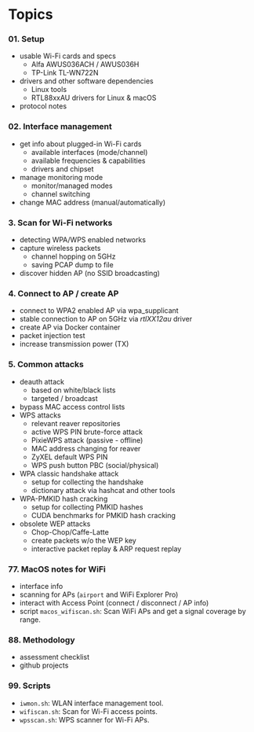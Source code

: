 # Topics


### 01. Setup
- usable Wi-Fi cards and specs
  - Alfa AWUS036ACH / AWUS036H
  - TP-Link TL-WN722N
- drivers and other software dependencies
  - Linux tools
  - RTL88xxAU drivers for Linux & macOS
- protocol notes


### 02. Interface management
- get info about plugged-in Wi-Fi cards
  - available interfaces (mode/channel)
  - available frequencies & capabilities
  - drivers and chipset
- manage monitoring mode
  - monitor/managed modes
  - channel switching
- change MAC address (manual/automatically)


### 3. Scan for Wi-Fi networks
- detecting WPA/WPS enabled networks
- capture wireless packets
  - channel hopping on 5GHz
  - saving PCAP dump to file
- discover hidden AP (no SSID broadcasting)


### 4. Connect to AP / create AP
- connect to WPA2 enabled AP via wpa_supplicant
- stable connection to AP on 5GHz via *rtlXX12au* driver
- create AP via Docker container
- packet injection test
- increase transmission power (TX)


### 5. Common attacks
- deauth attack
  - based on white/black lists
  - targeted / broadcast
- bypass MAC access control lists
- WPS attacks
  - relevant reaver repositories
  - active WPS PIN brute-force attack
  - PixieWPS attack (passive - offline)
  - MAC address changing for reaver
  - ZyXEL default WPS PIN
  - WPS push button PBC (social/physical)
- WPA classic handshake attack
  - setup for collecting the handshake
  - dictionary attack via hashcat and other tools
- WPA-PMKID hash cracking
  - setup for collecting PMKID hashes
  - CUDA benchmarks for PMKID hash cracking
- obsolete WEP attacks
  - Chop-Chop/Caffe-Latte
  - create packets w/o the WEP key
  - interactive packet replay & ARP request replay

### 77. MacOS notes for WiFi
- interface info
- scanning for APs (`airport` and WiFi Explorer Pro)
- interact with Access Point (connect / disconnect / AP info)
- script `macos_wifiscan.sh`: Scan WiFi APs and get a signal coverage by range.

### 88. Methodology
- assessment checklist
- github projects


### 99. Scripts
- `iwmon.sh`: WLAN interface management tool.
- `wifiscan.sh`: Scan for Wi-Fi access points.
- `wpsscan.sh`: WPS scanner for Wi-Fi APs.
